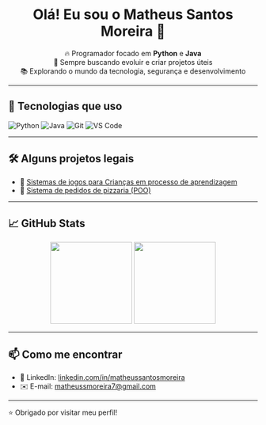 <h1 align="center">Olá! Eu sou o Matheus Santos Moreira 👋</h1>

<p align="center">
  🔥 Programador focado em <strong>Python</strong> e <strong>Java</strong><br>
  🎯 Sempre buscando evoluir e criar projetos úteis<br>
  📚 Explorando o mundo da tecnologia, segurança e desenvolvimento
</p>

---

## 🚀 Tecnologias que uso

![Python](https://img.shields.io/badge/Python-3776AB?style=for-the-badge&logo=python&logoColor=white)
![Java](https://img.shields.io/badge/Java-ED8B00?style=for-the-badge&logo=java&logoColor=white)
![Git](https://img.shields.io/badge/Git-F05032?style=for-the-badge&logo=git&logoColor=white)
![VS Code](https://img.shields.io/badge/VSCode-0078d7?style=for-the-badge&logo=visual-studio-code&logoColor=white)

---

## 🛠️ Alguns projetos legais

- 🔐 [Sistemas de jogos para Crianças em processo de aprendizagem](https://github.com/MatheusMoreira77/Academia-do-Pixel.git)
- 🍕 [Sistema de pedidos de pizzaria (POO)](https://github.com/MatheusMoreira77/PizzaControl.git)



---

## 📈 GitHub Stats

<p align="center">
  <img src="https://github-readme-stats.vercel.app/api?username=MatheusMoreira77&show_icons=true&theme=radical" height="165">
  <img src="https://github-readme-stats.vercel.app/api/top-langs/?username=MatheusMoreira77&layout=compact&theme=radical" height="165">
</p>
</p>

---

## 📫 Como me encontrar

- 💼 LinkedIn: [linkedin.com/in/matheussantosmoreira](https://www.linkedin.com/in/matheus-santos-moreira-0a0812261/)
- ✉️ E-mail: matheussmoreira7@gmail.com

---

⭐ Obrigado por visitar meu perfil!
